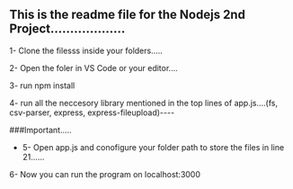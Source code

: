 ## This is the readme file for the Nodejs 2nd Project...................


1- Clone the filesss inside your folders..... 

2- Open the foler in VS Code or your editor....

3- run npm install

4- run all the neccesory library mentioned in the top lines of app.js....(fs, csv-parser, express, express-fileupload)----


###Important.....

* 5- Open app.js and conofigure your folder path to store the files in line 21......
  
6- Now you can run the program on localhost:3000

